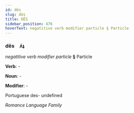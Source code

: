 ```yaml
---
id: dës
slug: dës
title: DËS
sidebar_position: 476
hoverText: negatitive verb modifier particle § Particle
---
```


### dës&emsp;<span kind="abugida">ʌ́ʇ</span>

*negatitive verb modifier particle* **§** Particle

**Verb**: -

**Noun**: -

**Modifier**: -

Portuguese des- undefined

*Romance Language Family*